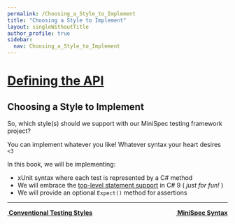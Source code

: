 ```yaml
---
permalink: /Choosing_a_Style_to_Implement
title: "Choosing a Style to Implement"
layout: singleWithoutTitle
author_profile: true
sidebar:
  nav: Choosing_a_Style_to_Implement
---
```

<h1><a href="/Defining_the_API">Defining the API</a></h1>

## Choosing a Style to Implement

So, which style(s) should we support with our MiniSpec testing framework project?

You can implement whatever you like! Whatever syntax your heart desires `<3`

In this book, we will be implementing:

- xUnit syntax where each test is represented by a C# method
- We will embrace the [top-level statement support][TLS] in C# 9 ( _just for fun!_ )
- We will provide an optional `Expect()` method for assertions

[TLS]: https://docs.microsoft.com/en-us/dotnet/csharp/whats-new/csharp-9#top-level-statements

---

<a class="reading-navigation next" href="/Choosing_a_Style_to_Implement/MiniSpec_Syntax" style="float: right;"><i class="fas fa-arrow-alt-circle-right"></i><strong> &nbsp;MiniSpec Syntax</strong></a><a class="reading-navigation previous" href="/Conventional_Testing_Styles"><i class="fas fa-arrow-alt-circle-left"></i><strong> &nbsp;Conventional Testing Styles</strong></a>